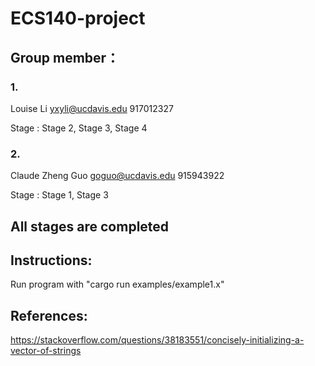 # ECS140-project
## Group member：
### 1. 
Louise Li yxyli@ucdavis.edu 917012327

Stage : Stage 2, Stage 3, Stage 4

### 2.
Claude Zheng Guo goguo@ucdavis.edu  915943922

Stage : Stage 1, Stage 3

## All stages are completed

## Instructions:
Run program with "cargo run examples/example1.x"

## References:
https://stackoverflow.com/questions/38183551/concisely-initializing-a-vector-of-strings
